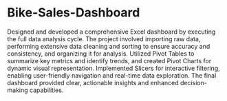 # Bike-Sales-Dashboard
Designed and developed a comprehensive Excel dashboard by executing the full data analysis cycle. The project involved importing raw data, performing extensive data cleaning and sorting to ensure accuracy and consistency, and organizing it for analysis. Utilized Pivot Tables to summarize key metrics and identify trends, and created Pivot Charts for dynamic visual representation. Implemented Slicers for interactive filtering, enabling user-friendly navigation and real-time data exploration. The final dashboard provided clear, actionable insights and enhanced decision-making capabilities.
